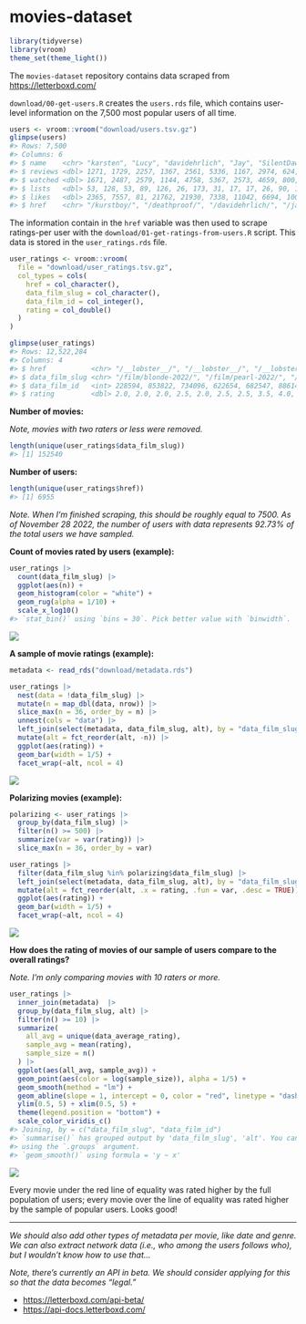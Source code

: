 
<!-- README.md is generated from README.Rmd. Please edit that file -->

# movies-dataset

<!-- badges: start -->
<!-- badges: end -->

``` r
library(tidyverse)
library(vroom)
theme_set(theme_light())
```

The `movies-dataset` repository contains data scraped from
<https://letterboxd.com/>

`download/00-get-users.R` creates the `users.rds` file, which contains
user-level information on the 7,500 most popular users of all time.

``` r
users <- vroom::vroom("download/users.tsv.gz")
glimpse(users)
#> Rows: 7,500
#> Columns: 6
#> $ name    <chr> "karsten", "Lucy", "davidehrlich", "Jay", "SilentDawn", "matt …
#> $ reviews <dbl> 1271, 1729, 2257, 1367, 2561, 5336, 1167, 2974, 624, 561, 2076…
#> $ watched <dbl> 1671, 2487, 2579, 1144, 4758, 5367, 2573, 4659, 800, 2479, 402…
#> $ lists   <dbl> 53, 128, 53, 89, 126, 26, 173, 31, 17, 17, 26, 90, 14, 168, 18…
#> $ likes   <dbl> 2365, 7557, 81, 21762, 21930, 7338, 11042, 6694, 1009, 7130, 3…
#> $ href    <chr> "/kurstboy/", "/deathproof/", "/davidehrlich/", "/jay/", "/sil…
```

The information contain in the `href` variable was then used to scrape
ratings-per user with the `download/01-get-ratings-from-users.R` script.
This data is stored in the `user_ratings.rds` file.

``` r
user_ratings <- vroom::vroom(
  file = "download/user_ratings.tsv.gz", 
  col_types = cols(
    href = col_character(),
    data_film_slug = col_character(),
    data_film_id = col_integer(),
    rating = col_double()
  )
)

glimpse(user_ratings)
#> Rows: 12,522,284
#> Columns: 4
#> $ href           <chr> "/__lobster__/", "/__lobster__/", "/__lobster__/", "/__…
#> $ data_film_slug <chr> "/film/blonde-2022/", "/film/pearl-2022/", "/film/tar-2…
#> $ data_film_id   <int> 228594, 853822, 734096, 622654, 682547, 886145, 658830,…
#> $ rating         <dbl> 2.0, 2.0, 2.0, 2.5, 2.0, 2.5, 2.5, 3.5, 4.0, 1.5, 2.0, …
```

**Number of movies:**

*Note, movies with two raters or less were removed.*

``` r
length(unique(user_ratings$data_film_slug))
#> [1] 152540
```

**Number of users:**

``` r
length(unique(user_ratings$href))
#> [1] 6955
```

*Note. When I’m finished scraping, this should be roughly equal to 7500.
As of November 28 2022, the number of users with data represents 92.73%
of the total users we have sampled.*

**Count of movies rated by users (example):**

``` r
user_ratings |> 
  count(data_film_slug) |> 
  ggplot(aes(n)) + 
  geom_histogram(color = "white") + 
  geom_rug(alpha = 1/10) + 
  scale_x_log10() 
#> `stat_bin()` using `bins = 30`. Pick better value with `binwidth`.
```

![](README_files/figure-gfm/movie-raters-1.png)<!-- -->

**A sample of movie ratings (example):**

``` r
metadata <- read_rds("download/metadata.rds")

user_ratings |> 
  nest(data = !data_film_slug) |> 
  mutate(n = map_dbl(data, nrow)) |> 
  slice_max(n = 36, order_by = n) |> 
  unnest(cols = "data") |> 
  left_join(select(metadata, data_film_slug, alt), by = "data_film_slug") |> 
  mutate(alt = fct_reorder(alt, -n)) |>
  ggplot(aes(rating)) + 
  geom_bar(width = 1/5) + 
  facet_wrap(~alt, ncol = 4)
```

![](README_files/figure-gfm/movie-ratings-1.png)<!-- -->

**Polarizing movies (example):**

``` r
polarizing <- user_ratings |> 
  group_by(data_film_slug) |> 
  filter(n() >= 500) |>
  summarize(var = var(rating)) |> 
  slice_max(n = 36, order_by = var)

user_ratings |> 
  filter(data_film_slug %in% polarizing$data_film_slug) |> 
  left_join(select(metadata, data_film_slug, alt), by = "data_film_slug") |> 
  mutate(alt = fct_reorder(alt, .x = rating, .fun = var, .desc = TRUE)) |>
  ggplot(aes(rating)) + 
  geom_bar(width = 1/5) + 
  facet_wrap(~alt, ncol = 4)
```

![](README_files/figure-gfm/polarizing-1.png)<!-- -->

**How does the rating of movies of our sample of users compare to the
overall ratings?**

*Note. I’m only comparing movies with 10 raters or more.*

``` r
user_ratings |> 
  inner_join(metadata)  |> 
  group_by(data_film_slug, alt) |> 
  filter(n() >= 10) |> 
  summarize(
    all_avg = unique(data_average_rating), 
    sample_avg = mean(rating), 
    sample_size = n()
  ) |> 
  ggplot(aes(all_avg, sample_avg)) + 
  geom_point(aes(color = log(sample_size)), alpha = 1/5) + 
  geom_smooth(method = "lm") + 
  geom_abline(slope = 1, intercept = 0, color = "red", linetype = "dashed") + 
  ylim(0.5, 5) + xlim(0.5, 5) + 
  theme(legend.position = "bottom") +
  scale_color_viridis_c()
#> Joining, by = c("data_film_slug", "data_film_id")
#> `summarise()` has grouped output by 'data_film_slug', 'alt'. You can override
#> using the `.groups` argument.
#> `geom_smooth()` using formula = 'y ~ x'
```

![](README_files/figure-gfm/comparison-1.png)<!-- -->

Every movie under the red line of equality was rated higher by the full
population of users; every movie over the line of equality was rated
higher by the sample of popular users. Looks good!

------------------------------------------------------------------------

*We should also add other types of metadata per movie, like date and
genre. We can also extract network data (i.e., who among the users
follows who), but I wouldn’t know how to use that…*

*Note, there’s currently an API in beta. We should consider applying for
this so that the data becomes “legal.”*

-   <https://letterboxd.com/api-beta/>
-   <https://api-docs.letterboxd.com/>
